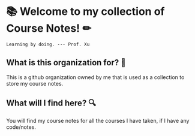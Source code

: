 # 📚 Welcome to my collection of Course Notes! ✏

`Learning by doing. --- Prof. Xu`

## What is this organization for? 🤔
This is a github organization owned by me that is used as a collection to store my course notes.

## What will I find here? 🔍
You will find my course notes for all the courses I have taken, if I have any code/notes.
